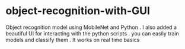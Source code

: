 # object-recognition-with-GUI
Object recognition model using MobileNet and Python . I also added a beautiful UI for interacting with the python scripts . you can easily train models and classify them . It works on real time basics
